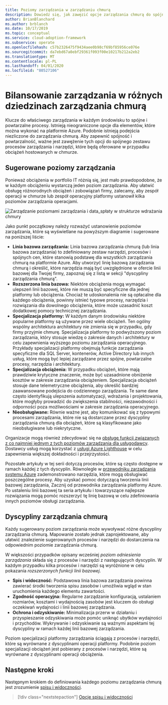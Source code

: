 ```yaml
---
title: Poziomy zarządzania w zarządzaniu chmurą
description: Dowiedz się, jak zawęzić opcje zarządzania chmurą do spójnego zestawu procesów i narzędzi, które można zaoferować w przypadku obciążeń hostowanych w chmurze.
author: BrianBlanchard
ms.author: brblanch
ms.date: 10/17/2019
ms.topic: conceptual
ms.service: cloud-adoption-framework
ms.subservice: operate
ms.openlocfilehash: c57b2326475f9434aee0b98cf69bf85956ce076e
ms.sourcegitcommit: da7ebd67a0ebf29361f093f00e10217b212a2eb2
ms.translationtype: MT
ms.contentlocale: pl-PL
ms.lasthandoff: 04/01/2020
ms.locfileid: "80527106"
---
```

# <a name="management-leveling-across-cloud-management-disciplines"></a>Bilansowanie zarządzania w różnych dziedzinach zarządzania chmurą

Klucze do właściwego zarządzania w każdym środowisku to spójne i powtarzalne procesy. Istnieją nieograniczone opcje dla elementów, które można wykonać na platformie Azure. Podobnie istnieją podejścia niezliczone do zarządzania chmurą. Aby zapewnić spójność i powtarzalność, ważne jest zawężenie tych opcji do spójnego zestawu procesów zarządzania i narzędzi, które będą oferowane w przypadku obciążeń hostowanych w chmurze.

## <a name="suggested-management-levels"></a>Sugerowane poziomy zarządzania

Ponieważ obciążenia w portfolio IT różnią się, jest mało prawdopodobne, że w każdym obciążeniu wystarczą jeden poziom zarządzania. Aby ułatwić obsługę różnorodnych obciążeń i zobowiązań firmy, zalecamy, aby zespół operacji w chmurze lub zespół operacyjny platformy ustanowił kilka poziomów zarządzania operacjami.

![Zarządzanie poziomami zarządzania i data_spłaty w strukturze wdrażania chmury](../../_images/manage/cloud-management-maturity.png)

Jako punkt początkowy należy rozważyć ustanowienie poziomów zarządzania, które są wyświetlane na powyższym diagramie i sugerowane na poniższej liście:

- **Linia bazowa zarządzania:** Linia bazowa zarządzania chmurą (lub linia bazowa zarządzania) to zdefiniowany zestaw narzędzi, procesów i spójnych cen, które stanowią podstawę dla wszystkich zarządzania chmurą na platformie Azure. Aby utworzyć linię bazową zarządzania chmurą i określić, które narzędzia mają być uwzględnione w ofercie linii bazowej dla Twojej firmy, zapoznaj się z listą w sekcji "dyscypliny zarządzania chmurą".
- **Rozszerzona linia bazowa:** Niektóre obciążenia mogą wymagać ulepszeń linii bazowej, które nie muszą być specyficzne dla jednej platformy lub obciążenia. Chociaż te udoskonalenia nie są opłacalne dla każdego obciążenia, powinny istnieć typowe procesy, narzędzia i rozwiązania dla dowolnego obciążenia, które może uzasadnić koszt dodatkowej pomocy technicznej zarządzania.
- **Specjalizacja platformy:** W każdym danym środowisku niektóre popularne platformy są używane przez wiele obciążeń. Ten ogólny wspólny architektura architektury nie zmienia się w przypadku, gdy firmy przyjmie chmurę. Specjalizacja platformy to podwyższony poziom zarządzania, który stosuje wiedzę o zakresie danych i architektury w celu zapewnienia wyższego poziomu zarządzania operacyjnego. Przykłady specjalizacji platformy obejmują funkcje zarządzania specyficzne dla SQL Server, kontenerów, Active Directory lub innych usług, które mogą być lepiej zarządzane przez spójne, powtarzalne procesy, narzędzia i architektury.
- **Specjalizacja obciążenia:** W przypadku obciążeń, które mają prawdziwie krytyczne znaczenie, może być uzasadnione obniżenie kosztów w zakresie zarządzania obciążeniem. Specjalizacja obciążeń stosuje dane telemetryczne obciążenia, aby określić bardziej zaawansowane podejścia do codziennego zarządzania. Te same dane często identyfikują ulepszenia automatyzacji, wdrażania i projektowania, które mogłyby prowadzić do zwiększenia stabilności, niezawodności i odporności poza możliwościami w zakresie zarządzania operacyjnego.
- **Nieobsługiwane:** Równie ważne jest, aby komunikować się z typowymi procesami zarządzania, które nie są dostarczane przez dyscypliny zarządzania chmurą dla obciążeń, które są klasyfikowane jako nieobsługiwane lub niekrytyczne.

Organizacje mogą również zdecydować się na [obsługę funkcji związanych z co najmniej jednym z tych poziomów zarządzania dla usługodawcy](https://www.microsoft.com/cloud-adoption-framework-offers?ot=manage). Dostawcy usług mogą korzystać z [usługi Azure Lighthouse](https://azure.com/lighthouse) w celu zapewnienia większej dokładności i przejrzystości.

Pozostałe artykuły w tej serii dotyczą procesów, które są często dostępne w ramach każdej z tych dyscyplin.
Równolegle w [przewodniku zarządzania systemu Azure](../azure-management-guide/index.md) zademonstrowano narzędzia, które mogą obsługiwać poszczególne procesy. Aby uzyskać pomoc dotyczącą tworzenia linii bazowej zarządzania, Zacznij od przewodnika zarządzania platformy Azure. Po ustaleniu linii bazowej ta seria artykułu i towarzyszące najlepsze rozwiązania mogą pomóc rozszerzyć tę linię bazową w celu zdefiniowania innych poziomów obsługi zarządzania.

## <a name="cloud-management-disciplines"></a>Dyscypliny zarządzania chmurą

Każdy sugerowany poziom zarządzania może wywoływać różne dyscypliny zarządzania chmurą. Mapowanie zostało jednak zaprojektowane, aby ułatwić znalezienie sugerowanych procesów i narzędzi do dostarczenia na odpowiednim poziomie zarządzania chmurą.

W większości przypadków opisany wcześniej *poziom odniesienia zarządzania* składa się z procesów i narzędzi z następujących dyscyplin. W każdym przypadku kilka procesów i narzędzi są wyróżnione w celu pokazania *rozszerzonych funkcji linii bazowej*.

- **Spis i widoczność:** Podstawowa linia bazowa zarządzania powinna zawierać środki tworzenia spisu zasobów i umożliwia wgląd w stan uruchomienia każdego elementu zawartości.
- **Zgodność operacyjna:** Regularne zarządzanie konfiguracją, ustalaniem rozmiarów, kosztami i wydajnością zasobów jest kluczem do obsługi oczekiwań wydajności i linii bazowej zarządzania.
- **Ochrona i odzyskiwanie:** Minimalizacja przerw w działaniu i przyspieszanie odzyskiwania może pomóc uniknąć ubytków wydajności i przychodów. Wykrywanie i odzyskiwanie są ważnymi aspektami tej dyscypliny w ramach każdej linii bazowej zarządzania.

Poziom specjalizacji platformy zarządzania ściągają z procesów i narzędzi, które są wyrównane z dyscyplinami operacji platformy. Podobnie poziom specjalizacji obciążeń jest pobierany z procesów i narzędzi, które są wyrównane z dyscyplinami operacji obciążenia.

## <a name="next-steps"></a>Następne kroki

Następnym krokiem do definiowania każdego poziomu zarządzania chmurą jest zrozumienie [spisu i widoczności](./inventory.md).

> [!div class="nextstepaction"]
> [Opcje spisu i widoczności](./inventory.md)
